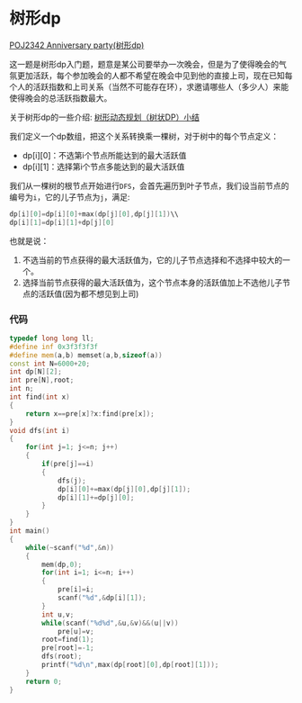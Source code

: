 # 树形dp

[POJ2342 Anniversary party(树形dp)](http://blog.csdn.net/riba2534/article/details/79079444)

这一题是树形dp入门题，题意是某公司要举办一次晚会，但是为了使得晚会的气氛更加活跃，每个参加晚会的人都不希望在晚会中见到他的直接上司，现在已知每个人的活跃指数和上司关系（当然不可能存在环），求邀请哪些人（多少人）来能使得晚会的总活跃指数最大。

关于树形dp的一些介绍:  [树形动态规划（树状DP）小结](http://blog.csdn.net/txl199106/article/details/45373507)

我们定义一个dp数组，把这个关系转换乘一棵树，对于树中的每个节点定义：

- dp[i][0]：不选第i个节点所能达到的最大活跃值
- dp[i][1]：选择第i个节点多能达到的最大活跃值

我们从一棵树的根节点开始进行`DFS`，会首先遍历到叶子节点，我们设当前节点的编号为`i`，它的儿子节点为`j`，满足:
```cpp
dp[i][0]=dp[i][0]+max(dp[j][0],dp[j][1])\\
dp[i][1]=dp[i][1]+dp[j][0]
```
也就是说：

1. 不选当前的节点获得的最大活跃值为，它的儿子节点选择和不选择中较大的一个。
2. 选择当前节点获得的最大活跃值为，这个节点本身的活跃值加上不选他儿子节点的活跃值(因为都不想见到上司)

### 代码

```cpp
typedef long long ll;
#define inf 0x3f3f3f3f
#define mem(a,b) memset(a,b,sizeof(a))
const int N=6000+20;
int dp[N][2];
int pre[N],root;
int n;
int find(int x)
{
    return x==pre[x]?x:find(pre[x]);
}
void dfs(int i)
{
    for(int j=1; j<=n; j++)
    {
        if(pre[j]==i)
        {
            dfs(j);
            dp[i][0]+=max(dp[j][0],dp[j][1]);
            dp[i][1]+=dp[j][0];
        }
    }
}
int main()
{
    while(~scanf("%d",&n))
    {
        mem(dp,0);
        for(int i=1; i<=n; i++)
        {
            pre[i]=i;
            scanf("%d",&dp[i][1]);
        }
        int u,v;
        while(scanf("%d%d",&u,&v)&&(u||v))
            pre[u]=v;
        root=find(1);
        pre[root]=-1;
        dfs(root);
        printf("%d\n",max(dp[root][0],dp[root][1]));
    }
    return 0;
}
```